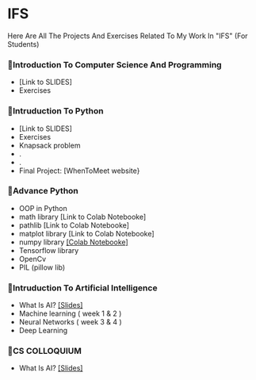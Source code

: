 # IFS
Here Are All The Projects And Exercises Related To My Work In "IFS" (For Students)

### 🔺Introduction To Computer Science And Programming
-  [Link to SLIDES]
-  Exercises

### 🔺Intruduction To Python 
-  [Link to SLIDES]
-   Exercises
-   Knapsack problem
-   .
-   .
-   Final Project: [WhenToMeet website}
### 🔺Advance Python
-  OOP in Python
-  math library [Link to Colab Notebooke]
-  pathlib [Link to Colab Notebooke]
-  matplot library [Link to Colab Notebooke]
-  numpy library [[Colab Notebooke]](https://colab.research.google.com/drive/1L69DT-QKJAqa1QoVXkmuUtdJ5q2_Xvox#scrollTo=1iVB-sfvkzpq)
-  Tensorflow library
-  OpenCv
-  PIL (pillow lib)

### 🔺Intruduction To Artificial Intelligence
+ What Is AI? [[Slides]](https://docs.google.com/presentation/d/1ymbEnbegwQbx4X1Pkn3c701G1K6OfETm/edit?usp=drive_link&ouid=103022928796620548298&rtpof=true&sd=true)
+ Machine learning ( week 1 & 2 )
+ Neural Networks ( week 3 & 4 )
+ Deep Learning 


### 🔺CS COLLOQUIUM
+ What Is AI? [[Slides]](https://docs.google.com/presentation/d/1ymbEnbegwQbx4X1Pkn3c701G1K6OfETm/edit?usp=drive_link&ouid=103022928796620548298&rtpof=true&sd=true)
      
